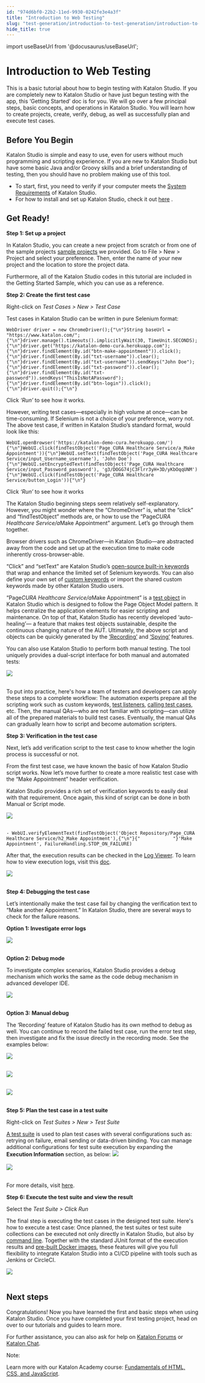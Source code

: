 ```yaml
---
id: "974d6bf0-22b2-11ed-9930-0242fe3e4a3f"
title: "Introduction to Web Testing"
slug: "test-generation/introduction-to-test-generation/introduction-to-web-testing"
hide_title: true
---
```

import useBaseUrl from '@docusaurus/useBaseUrl';

    

# <a id="id" class="anchor_top_offset"/><a id="ariaid-title1" class="anchor_top_offset"/>Introduction to Web Testing

    
      
<p xmlns="http://www.w3.org/1999/xhtml" className="p">This is a basic tutorial about how to begin testing with Katalon   Studio. If you are completely new to Katalon Studio or have just   begun testing with the app, this ‘Getting Started’ doc   is for you. We will go over a few principal steps, basic concepts,   and operations in Katalon Studio. You will learn how to create   projects, create, verify, debug, as well as successfully plan and   execute test cases.</p> 
    
  
    

## <a id="id_1" class="anchor_top_offset"/>Before You Begin

    
      
<p xmlns="http://www.w3.org/1999/xhtml" className="p">Katalon Studio is simple and easy to use, even for users without   much programming and scripting experience. If you are new to   Katalon Studio but have some basic Java and/or Groovy skills and a   brief understanding of testing, then you should have no problem   making use of this tool.</p> 
      
<ul xmlns="http://www.w3.org/1999/xhtml" className="ul">   <li className="li">To start, first, you need to verify if your computer meets the     <a className="xref" href="/general-information/supported-environments/supported-environments-for-katalon-studio-and-katalon-runtime-engine">System       Requirements</a> of Katalon Studio.</li>   <li className="li">For how to install and set up Katalon Studio, check it out <a className="xref" href="/get-started/katalon-studio-installation/katalon-studio-installation-overview">here</a>     .</li> </ul> 
    
  

## <a id="id_2" class="anchor_top_offset"/>Get Ready!

<p xmlns="http://www.w3.org/1999/xhtml" className="p">   <strong className="ph b">Step 1: Set up a project</strong> </p> 
<p xmlns="http://www.w3.org/1999/xhtml" className="p">In Katalon Studio, you can create a new project from scratch or   from one of the sample projects <a className="xref j-external-link" href="https://github.com/katalon-studio-samples" target="_blank">sample     projects</a> we provided. Go to File &gt; New &gt; Project and   select your preference. Then, enter the name of your new project   and the location to store the project data.</p> 
<p xmlns="http://www.w3.org/1999/xhtml" className="p">Furthermore, all of the Katalon Studio codes in this tutorial   are included in the Getting Started Sample, which you can use as a   reference.</p> 
<p xmlns="http://www.w3.org/1999/xhtml" className="p">   <strong className="ph b">Step 2: Create the first test case</strong> </p> 
<p xmlns="http://www.w3.org/1999/xhtml" className="p">Right-click on <em className="ph i">Test Cases &gt; New &gt; Test Case</em> </p> 
<p xmlns="http://www.w3.org/1999/xhtml" className="p">Test cases in Katalon Studio can be written in pure Selenium   format:</p> 
<pre xmlns="http://www.w3.org/1999/xhtml" className="pre codeblock"><code>WebDriver driver = new ChromeDriver();{"\n"}String baseUrl = "https://www.katalon.com/";{"\n"}driver.manage().timeouts().implicitlyWait(30, TimeUnit.SECONDS);{"\n"}driver.get("https://katalon-demo-cura.herokuapp.com");{"\n"}driver.findElement(By.id("btn-make-appointment")).click();{"\n"}driver.findElement(By.id("txt-username")).clear();{"\n"}driver.findElement(By.id("txt-username")).sendKeys("John Doe");{"\n"}driver.findElement(By.id("txt-password")).clear();{"\n"}driver.findElement(By.id("txt-password")).sendKeys("ThisIsNotAPassword");{"\n"}driver.findElement(By.id("btn-login")).click();{"\n"}driver.quit();{"\n"}</code></pre> 
<p xmlns="http://www.w3.org/1999/xhtml" className="p">Click <em className="ph i">‘Run’</em> to see how it works.</p> 
<p xmlns="http://www.w3.org/1999/xhtml" className="p">However, writing test cases—especially in high volume at   once—can be time-consuming. If Selenium is not a choice of   your preference, worry not. The above test case, if written in   Katalon Studio’s standard format, would look like this:</p> 
<pre xmlns="http://www.w3.org/1999/xhtml" className="pre codeblock"><code>WebUI.openBrowser('https://katalon-demo-cura.herokuapp.com/'){"\n"}WebUI.click(findTestObject('Page_CURA Healthcare Service/a_Make Appointment')){"\n"}WebUI.setText(findTestObject('Page_CURA Healthcare Service/input_Username_username'), 'John Doe'){"\n"}WebUI.setEncryptedText(findTestObject('Page_CURA Healthcare Service/input_Password_password'), 'g3/DOGG74jC3Flrr3yH+3D/yKbOqqUNM'){"\n"}WebUI.click(findTestObject('Page_CURA Healthcare Service/button_Login')){"\n"}</code></pre> 
<p xmlns="http://www.w3.org/1999/xhtml" className="p">Click <em className="ph i">‘Run’</em> to see how it works</p> 
<p xmlns="http://www.w3.org/1999/xhtml" className="p">The Katalon Studio beginning steps seem relatively   self-explanatory. However, you might wonder where the   “ChromeDriver” is, what the “click” and   “findTestObject” methods are, or how to use the   “Page<em className="ph i">CURA Healthcare Service/a</em>Make   Appointment” argument. Let’s go through them   together.</p> 
<p xmlns="http://www.w3.org/1999/xhtml" className="p">Browser drivers such as ChromeDriver—in Katalon   Studio—are abstracted away from the code and set up at the   execution time to make code inherently cross-browser-able.</p> 
<p xmlns="http://www.w3.org/1999/xhtml" className="p">“Click” and “setText” are Katalon   Studio’s <a className="xref j-external-link" href="https://github.com/katalon-studio/katalon-studio-testing-framework" target="_blank">open-source     built-in keywords</a> that wrap and enhance the limited set of   Selenium keywords. You can also define your own set of <a className="xref" href="/test-generation/keywords/custom-keywords/introduction-to-custom-keywords">custom     keywords</a> or import the shared custom keywords made by other   Katalon Studio users.</p> 
<p xmlns="http://www.w3.org/1999/xhtml" className="p">“Page<em className="ph i">CURA Healthcare Service/a</em>Make   Appointment” is a <a className="xref" href="/test-generation/test-objects/web-test-objects/manage-web-test-objects">test     object</a> in Katalon Studio which is designed to follow the Page   Object Model pattern. It helps centralize the application elements   for easier scripting and maintenance. On top of that, Katalon   Studio has recently developed ‘auto-healing’— a   feature that makes test objects sustainable, despite the continuous   changing nature of the AUT. Ultimately, the above script and   objects can be quickly generated by the <a className="xref" href="/test-generation/record-and-spy/webui-record-and-spy-utilities/record-web-utility">‘Recording’</a>   and <a className="xref" href="/test-generation/record-and-spy/webui-record-and-spy-utilities/spy-web-utility">‘Spying’</a>   features.</p> 
<p xmlns="http://www.w3.org/1999/xhtml" className="p">You can also use Katalon Studio to perform both manual testing.   The tool uniquely provides a dual-script interface for both manual   and automated tests:</p> 
<p xmlns="http://www.w3.org/1999/xhtml" className="p">   <img className="image" src={useBaseUrl("https://github.com/katalon-studio/docs-images/raw/master/katalon-studio/tutorials/introduction-to-web-testing/1.png")} /><br /><br /> </p> 
<p xmlns="http://www.w3.org/1999/xhtml" className="p">To put into practice, here's how a team of testers and   developers can apply these steps to a complete workflow: The   automation experts prepare all the scripting work such as custom   keywords, <a className="xref" href="/test-generation/create-test-cases/test-fixtures-and-test-listeners-test-hooks-in-katalon-studio">test     listeners</a>, <a className="xref" href="/test-generation/create-test-cases/call-test-case-in-katalon-studio#task-6797">calling     test cases</a>, etc. Then, the manual QAs—who are not   familiar with scripting—can utilize all of the prepared   materials to build test cases. Eventually, the manual QAs can   gradually learn how to script and become automation scripters.</p> 
<p xmlns="http://www.w3.org/1999/xhtml" className="p">   <strong className="ph b">Step 3: Verification in the test case</strong> </p> 
<p xmlns="http://www.w3.org/1999/xhtml" className="p">Next, let’s add verification script to the test case to   know whether the login process is successful or not.</p> 
<p xmlns="http://www.w3.org/1999/xhtml" className="p">From the first test case, we have known the basic of how Katalon   Studio script works. Now let’s move further to create a more   realistic test case with the “Make Appointment” header   verification.</p> 
<p xmlns="http://www.w3.org/1999/xhtml" className="p">Katalon Studio provides a rich set of verification keywords to   easily deal with that requirement. Once again, this kind of script   can be done in both Manual or Script mode.</p> 
<p xmlns="http://www.w3.org/1999/xhtml" className="p">   <img className="image" src={useBaseUrl("https://github.com/katalon-studio/docs-images/raw/master/katalon-studio/tutorials/introduction-to-web-testing/2.png")} /><br /><br /> </p> 
<div xmlns="http://www.w3.org/1999/xhtml" className="p">
  <pre className="pre codeblock"><code>- WebUI.verifyElementText(findTestObject('Object Repository/Page_CURA Healthcare Service/h2_Make Appointment'),{"\n"}{"            "}'Make Appointment', FailureHandling.STOP_ON_FAILURE)</code></pre>
</div>
<p xmlns="http://www.w3.org/1999/xhtml" className="p">After that, the execution results can be checked in the <a className="xref" href="/reports-and-analytics/reports/view-test-reports/view-test-reports-in-katalon-studio/view-and-customize-execution-log-in-katalon-studio">Log     Viewer</a>. To learn how to view execution logs, visit this <a className="xref" href="/reports-and-analytics/reports/view-test-reports/view-test-reports-in-katalon-studio/view-and-customize-execution-log-in-katalon-studio">doc</a>.</p> 
<p xmlns="http://www.w3.org/1999/xhtml" className="p">   <img className="image" src={useBaseUrl("https://github.com/katalon-studio/docs-images/raw/master/katalon-studio/tutorials/introduction-to-web-testing/3.png")} /><br /><br /> </p> 
<p xmlns="http://www.w3.org/1999/xhtml" className="p">   <strong className="ph b">Step 4: Debugging the test case</strong> </p> 
<p xmlns="http://www.w3.org/1999/xhtml" className="p">Let’s intentionally make the test case fail by changing   the verification text to “Make another Appointment.” In   Katalon Studio, there are several ways to check for the failure   reasons.</p> 
<p xmlns="http://www.w3.org/1999/xhtml" className="p">   <strong className="ph b">Option 1: Investigate error logs</strong> </p> 
<p xmlns="http://www.w3.org/1999/xhtml" className="p">   <img className="image" src={useBaseUrl("https://github.com/katalon-studio/docs-images/raw/master/katalon-studio/tutorials/introduction-to-web-testing/4.png")} /><br /><br /> </p> 
<p xmlns="http://www.w3.org/1999/xhtml" className="p">   <strong className="ph b">Option 2: Debug mode</strong> </p> 
<p xmlns="http://www.w3.org/1999/xhtml" className="p">To investigate complex scenarios, Katalon Studio provides a   debug mechanism which works the same as the code debug mechanism in   advanced developer IDE.</p> 
<p xmlns="http://www.w3.org/1999/xhtml" className="p">   <img className="image" src={useBaseUrl("https://github.com/katalon-studio/docs-images/raw/master/katalon-studio/tutorials/introduction-to-web-testing/5.png")} /><br /><br /> </p> 
<p xmlns="http://www.w3.org/1999/xhtml" className="p">   <strong className="ph b">Option 3: Manual debug</strong> </p> 
<p xmlns="http://www.w3.org/1999/xhtml" className="p">The ‘Recording’ feature of Katalon Studio has its   own method to debug as well. You can continue to record the failed   test case, run the error test step, then investigate and fix the   issue directly in the recording mode. See the examples below:</p> 
<p xmlns="http://www.w3.org/1999/xhtml" className="p">   <img className="image" src={useBaseUrl("https://github.com/katalon-studio/docs-images/raw/master/katalon-studio/tutorials/introduction-to-web-testing/6.png")} /><br /><br /> </p> 
<p xmlns="http://www.w3.org/1999/xhtml" className="p">   <img className="image" src={useBaseUrl("https://github.com/katalon-studio/docs-images/raw/master/katalon-studio/tutorials/introduction-to-web-testing/77.png")} /><br /><br /> </p> 
<p xmlns="http://www.w3.org/1999/xhtml" className="p">   <img className="image" src={useBaseUrl("https://github.com/katalon-studio/docs-images/raw/master/katalon-studio/tutorials/introduction-to-web-testing/8.png")} /><br /><br /> </p> 
<p xmlns="http://www.w3.org/1999/xhtml" className="p">   <strong className="ph b">Step 5: Plan the test case in a test suite</strong> </p> 
<p xmlns="http://www.w3.org/1999/xhtml" className="p">Right-click on <em className="ph i">Test Suites &gt; New &gt; Test Suite</em> </p> 
<p xmlns="http://www.w3.org/1999/xhtml" className="p">   <a className="xref" href="/test-management/manage-tests/test-suite/manage-test-suites-in-katalon-studio">A     test suite</a> is used to plan test cases with several   configurations such as: retrying on failure, email sending or   data-driven binding. You can manage additional configurations for   test suite execution by expanding the <strong className="ph b">Execution     Information</strong> section, as below: <img className="image" src={useBaseUrl("https://github.com/katalon-studio/docs-images/raw/master/katalon-studio/tutorials/introduction-to-web-testing/image2017-2-15-143A493A29.png")} /><br /><br />   <img className="image" src={useBaseUrl("https://github.com/katalon-studio/docs-images/raw/master/katalon-studio/tutorials/introduction-to-web-testing/9.png")} /><br /><br /> </p> 
<p xmlns="http://www.w3.org/1999/xhtml" className="p">For more details, visit <a className="xref" href="/test-management/manage-tests/test-suite/manage-test-suites-in-katalon-studio">here</a>.</p> 
<p xmlns="http://www.w3.org/1999/xhtml" className="p">   <strong className="ph b">Step 6: Execute the test suite and view the     result</strong> </p> 
<p xmlns="http://www.w3.org/1999/xhtml" className="p">Select the <em className="ph i">Test Suite &gt; Click Run</em> </p> 
<p xmlns="http://www.w3.org/1999/xhtml" className="p">The final step is executing the test cases in the designed test   suite. Here's how to execute a test case: Once planned, the test   suites or test suite collections can be executed not only directly   in Katalon Studio, but also by <a className="xref" href="/test-execution/katalon-runtime-engine/command-line-syntax-in-katalon-runtime-engine">command     line</a>. Together with the standard JUnit format of the execution   results and <a className="xref j-external-link" href="https://github.com/katalon-studio/docker-images" target="_blank">pre-built     Docker images</a>, these features will give you full flexibility to   integrate Katalon Studio into a CI/CD pipeline with tools such as   Jenkins or CircleCI.</p> 
<p xmlns="http://www.w3.org/1999/xhtml" className="p">   <img className="image" src={useBaseUrl("https://github.com/katalon-studio/docs-images/raw/master/katalon-studio/tutorials/introduction-to-web-testing/10.png")} /><br /><br /> </p> 
    

## <a id="id_3" class="anchor_top_offset"/>Next steps

    
      
<p xmlns="http://www.w3.org/1999/xhtml" className="p">Congratulations! Now you have learned the first and basic steps   when using Katalon Studio. Once you have completed your first   testing project, head on over to our tutorials and guides to learn   more.</p> 
      
<p xmlns="http://www.w3.org/1999/xhtml" className="p">For further assistance, you can also ask for help on <a className="xref j-external-link" href="https://forum.katalon.com/" target="_blank">Katalon Forums</a> or <a className="xref j-external-link" href="https://gitter.im/katalon-studio/Lobby" target="_blank">Katalon Chat</a>.</p> 
      
<div xmlns="http://www.w3.org/1999/xhtml" className="note note note_note"><span className="note__title">Note:</span> 
  <p className="p">Learn more with our Katalon Academy course: <a className="xref j-external-link" href="https://academy.katalon.com/courses/fundamentals-html-css-javascript/?utm_source=kat_docs_web_intro&utm_medium=bottom_link&utm_campaign=academy_promotion" target="_blank">Fundamentals
      of HTML, CSS, and JavaScript</a>.</p>
</div>
    
  
